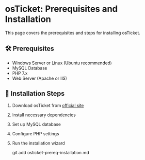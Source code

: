 # osTicket: Prerequisites and Installation  
This page covers the prerequisites and steps for installing osTicket.  

## 🛠 Prerequisites  
- Windows Server or Linux (Ubuntu recommended)  
- MySQL Database  
- PHP 7.x  
- Web Server (Apache or IIS)  

## 📌 Installation Steps  
1. Download osTicket from [official site](https://osticket.com/)  
2. Install necessary dependencies  
3. Set up MySQL database  
4. Configure PHP settings  
5. Run the installation wizard


   git add osticket-prereq-installation.md
   

